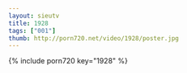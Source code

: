 ```yaml
--- 
layout: sieutv
title: 1928
tags: ["001"]
thumb: http://porn720.net/video/1928/poster.jpg
---
```

{% include porn720 key="1928" %} 
